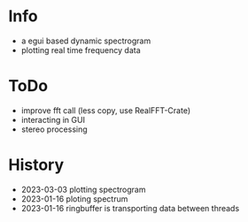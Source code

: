 # Info
- a egui based dynamic spectrogram
- plotting real time frequency data

# ToDo
- improve fft call (less copy, use RealFFT-Crate)
- interacting in GUI 
- stereo processing

# History
- 2023-03-03 plotting spectrogram
- 2023-01-16 ploting spectrum 
- 2023-01-16 ringbuffer is transporting data between threads 
